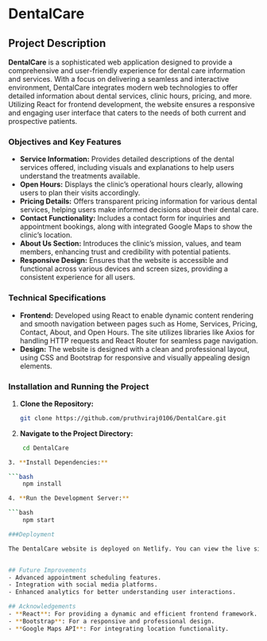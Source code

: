 # DentalCare

## Project Description

**DentalCare** is a sophisticated web application designed to provide a comprehensive and user-friendly experience for dental care information and services. With a focus on delivering a seamless and interactive environment, DentalCare integrates modern web technologies to offer detailed information about dental services, clinic hours, pricing, and more. Utilizing React for frontend development, the website ensures a responsive and engaging user interface that caters to the needs of both current and prospective patients.

### Objectives and Key Features

- **Service Information:** Provides detailed descriptions of the dental services offered, including visuals and explanations to help users understand the treatments available.
- **Open Hours:** Displays the clinic’s operational hours clearly, allowing users to plan their visits accordingly.
- **Pricing Details:** Offers transparent pricing information for various dental services, helping users make informed decisions about their dental care.
- **Contact Functionality:** Includes a contact form for inquiries and appointment bookings, along with integrated Google Maps to show the clinic’s location.
- **About Us Section:** Introduces the clinic’s mission, values, and team members, enhancing trust and credibility with potential patients.
- **Responsive Design:** Ensures that the website is accessible and functional across various devices and screen sizes, providing a consistent experience for all users.

### Technical Specifications

- **Frontend:** Developed using React to enable dynamic content rendering and smooth navigation between pages such as Home, Services, Pricing, Contact, About, and Open Hours. The site utilizes libraries like Axios for handling HTTP requests and React Router for seamless page navigation.
- **Design:** The website is designed with a clean and professional layout, using CSS and Bootstrap for responsive and visually appealing design elements.

### Installation and Running the Project

1. **Clone the Repository:**

   ```bash
   git clone https://github.com/pruthviraj0106/DentalCare.git

2. **Navigate to the Project Directory:**

```bash
    cd DentalCare

3. **Install Dependencies:**

```bash
    npm install

4. **Run the Development Server:**

```bash
    npm start

###Deployment

The DentalCare website is deployed on Netlify. You can view the live site at: [DentalCare on Netlify](https://react-js-dentcare.netlify.app/)


## Future Improvements
- Advanced appointment scheduling features.
- Integration with social media platforms.
- Enhanced analytics for better understanding user interactions.

## Acknowledgements
- **React**: For providing a dynamic and efficient frontend framework.
- **Bootstrap**: For a responsive and professional design.
- **Google Maps API**: For integrating location functionality.
